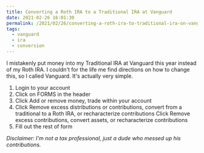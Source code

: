 ```yaml
---
title: Converting a Roth IRA to a Traditional IRA at Vanguard
date: 2021-02-26 16:01:30
permalink: /2021/02/26/converting-a-roth-ira-to-traditional-ira-on-vanguard
tags:
  - vanguard
  - ira
  - conversion
---
```


I mistakenly put money into my Traditional IRA at Vanguard this year instead of my Roth IRA. I couldn't for the life me find directions on how to change this, so I called Vanguard. It's actually very simple.

1. Login to your account
2. Click on FORMS in the header
3. Click Add or remove money, trade within your account
4. Click Remove excess distributions or contributions, convert from a traditional to a Roth IRA, or recharacterize contributions
   Click Remove excess contributions, convert assets, or recharacterize contributions
5. Fill out the rest of form

<i>Disclaimer: I'm not a tax professional, just a dude who messed up his contributions.</i>
